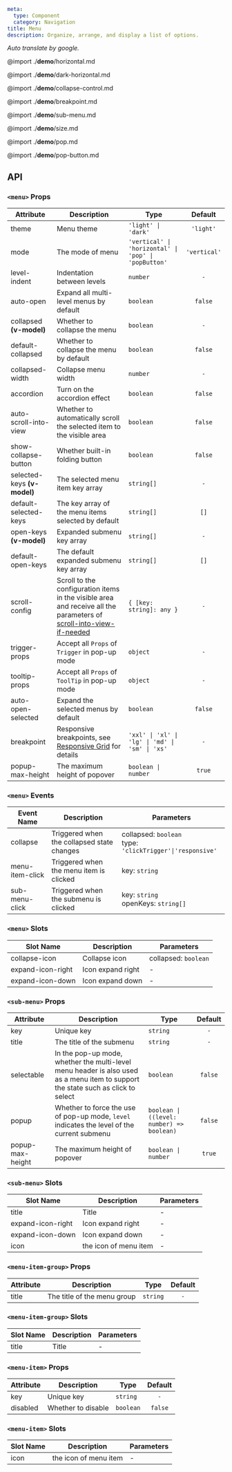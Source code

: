 ```yaml
meta:
  type: Component
  category: Navigation
title: Menu
description: Organize, arrange, and display a list of options.
```

*Auto translate by google.*

@import ./__demo__/horizontal.md

@import ./__demo__/dark-horizontal.md

@import ./__demo__/collapse-control.md

@import ./__demo__/breakpoint.md

@import ./__demo__/sub-menu.md

@import ./__demo__/size.md

@import ./__demo__/pop.md

@import ./__demo__/pop-button.md

## API


### `<menu>` Props

|Attribute|Description|Type|Default|
|---|---|---|:---:|
|theme|Menu theme|`'light' \| 'dark'`|`'light'`|
|mode|The mode of menu|`'vertical' \| 'horizontal' \| 'pop' \| 'popButton'`|`'vertical'`|
|level-indent|Indentation between levels|`number`|`-`|
|auto-open|Expand all multi-level menus by default|`boolean`|`false`|
|collapsed **(v-model)**|Whether to collapse the menu|`boolean`|`-`|
|default-collapsed|Whether to collapse the menu by default|`boolean`|`false`|
|collapsed-width|Collapse menu width|`number`|`-`|
|accordion|Turn on the accordion effect|`boolean`|`false`|
|auto-scroll-into-view|Whether to automatically scroll the selected item to the visible area|`boolean`|`false`|
|show-collapse-button|Whether built-in folding button|`boolean`|`false`|
|selected-keys **(v-model)**|The selected menu item key array|`string[]`|`-`|
|default-selected-keys|The key array of the menu items selected by default|`string[]`|`[]`|
|open-keys **(v-model)**|Expanded submenu key array|`string[]`|`-`|
|default-open-keys|The default expanded submenu key array|`string[]`|`[]`|
|scroll-config|Scroll to the configuration items in the visible area and receive all the parameters of [scroll-into-view-if-needed](https://github.com/stipsan/scroll-into-view-if-needed)|`{ [key: string]: any }`|`-`|
|trigger-props|Accept all `Props` of `Trigger` in pop-up mode|`object`|`-`|
|tooltip-props|Accept all `Props` of `ToolTip` in pop-up mode|`object`|`-`|
|auto-open-selected|Expand the selected menus by default|`boolean`|`false`|
|breakpoint|Responsive breakpoints, see [Responsive Grid](/vue/component/grid) for details|`'xxl' \| 'xl' \| 'lg' \| 'md' \| 'sm' \| 'xs'`|`-`|
|popup-max-height|The maximum height of popover|`boolean \| number`|`true`|
### `<menu>` Events

|Event Name|Description|Parameters|
|---|---|---|
|collapse|Triggered when the collapsed state changes|collapsed: `boolean`<br>type: `'clickTrigger'\|'responsive'`|
|menu-item-click|Triggered when the menu item is clicked|key: `string`|
|sub-menu-click|Triggered when the submenu is clicked|key: `string`<br>openKeys: `string[]`|
### `<menu>` Slots

|Slot Name|Description|Parameters|
|---|---|---|
|collapse-icon|Collapse icon|collapsed: `boolean`|
|expand-icon-right|Icon expand right|-|
|expand-icon-down|Icon expand down|-|




### `<sub-menu>` Props

|Attribute|Description|Type|Default|
|---|---|---|:---:|
|key|Unique key|`string`|`-`|
|title|The title of the submenu|`string`|`-`|
|selectable|In the pop-up mode, whether the multi-level menu header is also used as a menu item to support the state such as click to select|`boolean`|`false`|
|popup|Whether to force the use of pop-up mode, `level` indicates the level of the current submenu|`boolean \| ((level: number) => boolean)`|`false`|
|popup-max-height|The maximum height of popover|`boolean \| number`|`true`|
### `<sub-menu>` Slots

|Slot Name|Description|Parameters|
|---|---|---|
|title|Title|-|
|expand-icon-right|Icon expand right|-|
|expand-icon-down|Icon expand down|-|
|icon|the icon of menu item|-|




### `<menu-item-group>` Props

|Attribute|Description|Type|Default|
|---|---|---|:---:|
|title|The title of the menu group|`string`|`-`|
### `<menu-item-group>` Slots

|Slot Name|Description|Parameters|
|---|---|---|
|title|Title|-|




### `<menu-item>` Props

|Attribute|Description|Type|Default|
|---|---|---|:---:|
|key|Unique key|`string`|`-`|
|disabled|Whether to disable|`boolean`|`false`|
### `<menu-item>` Slots

|Slot Name|Description|Parameters|
|---|---|---|
|icon|the icon of menu item|-|


